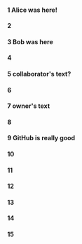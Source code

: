 #### 1 Alice was here!
#### 2
#### 3 Bob was here
#### 4
#### 5 collaborator's text?
#### 6
#### 7 owner's text
#### 8
#### 9 GitHub is really good
#### 10
#### 11
#### 12
#### 13
#### 14
#### 15